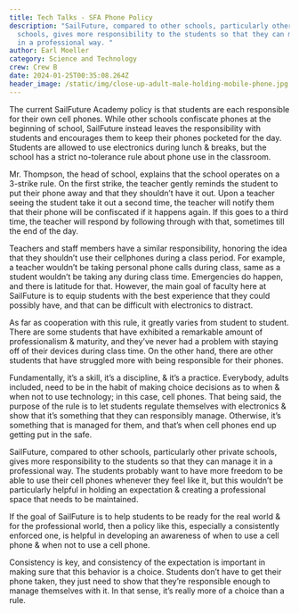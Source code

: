 ```yaml
---
title: Tech Talks - SFA Phone Policy
description: "SailFuture, compared to other schools, particularly other private
  schools, gives more responsibility to the students so that they can manage it
  in a professional way. "
author: Earl Moeller
category: Science and Technology
crew: Crew B
date: 2024-01-25T00:35:08.264Z
header_image: /static/img/close-up-adult-male-holding-mobile-phone.jpg
---
```

The current SailFuture Academy policy is that students are each responsible for their own cell phones. While other schools confiscate phones at the beginning of school, SailFuture instead leaves the responsibility with students and encourages them to keep their phones pocketed for the day. Students are allowed to use electronics during lunch & breaks, but the school has a strict no-tolerance rule about phone use in the classroom.
 
Mr. Thompson, the head of school, explains that the school operates on a 3-strike rule. On the first strike, the teacher gently reminds the student to put their phone away and that they shouldn’t have it out. Upon a teacher seeing the student take it out a second time, the teacher will notify them that their phone will be confiscated if it happens again. If this goes to a third time, the teacher will respond by following through with that, sometimes till the end of the day. 

Teachers and staff members have a similar responsibility, honoring the idea that they shouldn’t use their cellphones during a class period. For example, a teacher wouldn’t be taking personal phone calls during class, same as a student wouldn’t be taking any during class time. Emergencies do happen, and there is latitude for that. However, the main goal of faculty here at SailFuture is to equip students with the best experience that they could possibly have, and that can be difficult with electronics to distract. 

As far as cooperation with this rule, it greatly varies from student to student. There are some students that have exhibited a remarkable amount of professionalism & maturity, and they’ve never had a problem with staying off of their devices during class time. On the other hand, there are other students that have struggled more with being  responsible for their phones. 

Fundamentally, it’s a skill, it’s a discipline, & it’s a practice. Everybody, adults included, need to be in the habit of making choice decisions as to when & when not to use technology; in this case, cell phones. That being said, the purpose of the rule is to let students regulate themselves with electronics & show that it’s something that they can responsibly manage. Otherwise, it’s something that is managed for them, and that’s when cell phones end up getting put in the safe. 

SailFuture, compared to other schools, particularly other private schools, gives more responsibility to the students so that they can manage it in a professional way. The students probably want to have more freedom to be able to use their cell phones whenever they feel like it, but this wouldn’t be particularly helpful in holding an expectation & creating a professional space that needs to be maintained. 

If the goal of SailFuture is to help students to be ready for the real world & for the professional world, then a policy like this, especially a consistently enforced one, is helpful in developing an awareness of when to use a cell phone & when not to use a cell phone.

Consistency is key, and consistency of the expectation is important in making sure that this behavior is a choice. Students don’t have to get their phone taken, they just need to show that they’re responsible enough to manage themselves with it. In that sense, it’s really more of a choice than a rule.

